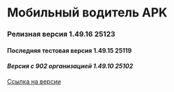 # Мобильный водитель APK

### Релизная версия 1.49.16 25123

#### Последняя тестовая версия 1.49.15 25119

#### _Версия с 902 организацией 1.49.10 25102_

[Ссылка на версии](https://github.com/PanteoPro/driver_protek/releases)
